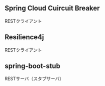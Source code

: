 ## Spring Cloud Cuircuit Breaker
RESTクライアント

## Resilience4j
RESTクライアント

## spring-boot-stub
RESTサーバ（スタブサーバ）
